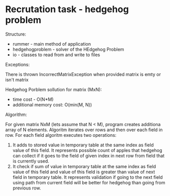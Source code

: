 # Recrutation task - hedgehog problem

Structure:
* rummer - main method of application
* hedgehogproblem - solver of the HEdgehog Problem
* io - classes to read from and write to files

Exceptions: 

There is thrown IncorrectMatrixException when provided matrix is emty or isn't matrix

Hedgehog Porblem sollution for matrix (MxN):
* time cost - O(N*M)
* additional memory cost: O(min(M, N))

Algorithm:

For given matrix NxM (lets assume that N < M), program creates additiona array of N elements.
Algoritm iterates over rows and then over each field in row.
For each field algoritm executes two operations:
1) It adds to stored value in temporary table at the same index as field value of this field. 
It represents possible count of apples that hedgehog can collect if it goes to the field of given index in next row from field that is currently used.
2) It check if sum of value in temporary table at the same index as field value of this field and value of this field is greater than value of next field in temporary table.
It represents validation if going to the next field using path from current field will be better for hedgehog than going from previous row.

 

